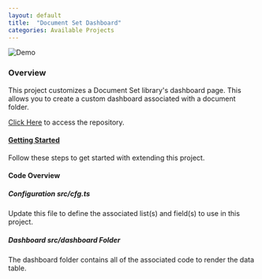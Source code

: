 ```yaml
---
layout: default
title:  "Document Set Dashboard"
categories: Available Projects
---
```

![Demo](https://dev.azure.com/gudatta/0b5a858a-1b86-4230-93a6-b7aea3f76bbb/_apis/git/repositories/1b3bc4b8-e3ea-49ee-aa21-c08f830e13dd/items?path=%2Fdemo.png)

### Overview

This project customizes a Document Set library's dashboard page. This allows you to create a custom dashboard associated with a document folder.

[Click Here](https://github.com/datta-framework/docset-dashboard) to access the repository.

#### [Getting Started](/jump-start-projects/overview)

Follow these steps to get started with extending this project.

#### Code Overview

##### Configuration _src/cfg.ts_

Update this file to define the associated list(s) and field(s) to use in this project.

##### Dashboard _src/dashboard_ Folder

The dashboard folder contains all of the associated code to render the data table.
